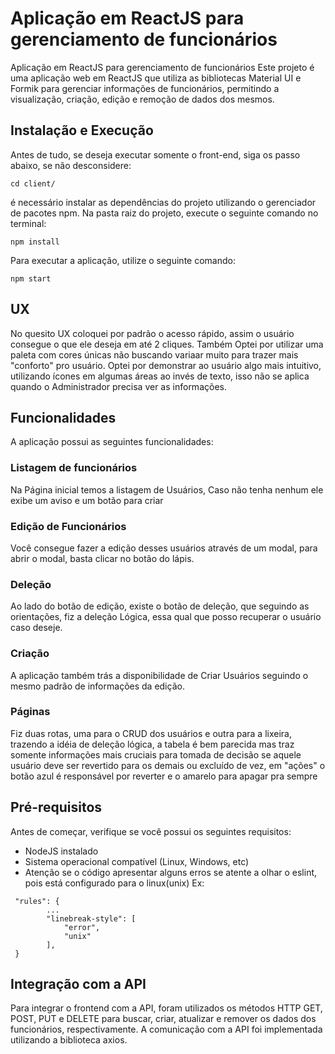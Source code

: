 # Aplicação em ReactJS para gerenciamento de funcionários

Aplicação em ReactJS para gerenciamento de funcionários
Este projeto é uma aplicação web em ReactJS que utiliza as bibliotecas Material UI e Formik para gerenciar informações de funcionários, permitindo a visualização, criação, edição e remoção de dados dos mesmos.

## Instalação e Execução


Antes de tudo, se deseja executar somente o front-end, siga os passo abaixo, se não desconsidere:

```
cd client/
```

é necessário instalar as dependências do projeto utilizando o gerenciador de pacotes npm. Na pasta raiz do projeto, execute o seguinte comando no terminal:

```
npm install
```

Para executar a aplicação, utilize o seguinte comando:

```
npm start
```

## UX

No quesito UX coloquei por padrão o acesso rápido, assim o usuário consegue o que ele deseja em até 2 cliques.
Também Optei por utilizar uma paleta com cores únicas não buscando variaar muito para trazer mais "conforto" pro usuário.
Optei por demonstrar ao usuário algo mais intuitivo, utilizando ícones em algumas áreas ao invés de texto, isso não se aplica quando o Administrador precisa ver as informações.

## Funcionalidades

A aplicação possui as seguintes funcionalidades:

### Listagem de funcionários

Na Página inicial temos a listagem de Usuários, Caso não tenha nenhum ele exibe um aviso e um botão para criar

### Edição de Funcionários

Você consegue fazer a edição desses usuários através de um modal, para abrir o modal, basta clicar no botão do lápis.

### Deleção

Ao lado do botão de edição, existe o botão de deleção, que seguindo as orientações, fiz a deleção Lógica, essa qual que posso recuperar o usuário caso deseje.

### Criação

A aplicação também trás a disponibilidade de Criar Usuários seguindo o mesmo padrão de informações da edição.

### Páginas

Fiz duas rotas, uma para o CRUD dos usuários e outra para a lixeira, trazendo a idéia de deleção lógica, a tabela é bem parecida mas traz somente informações mais cruciais para tomada de decisão se aquele usuário deve ser revertido para os demais ou excluído de vez, em "ações" o botão azul é responsável por reverter e o amarelo para apagar pra sempre

## Pré-requisitos

Antes de começar, verifique se você possui os seguintes requisitos:

- NodeJS instalado
- Sistema operacional compatível (Linux, Windows, etc)
- Atenção se o código apresentar alguns erros se atente a olhar o eslint, pois está configurado para o linux(unix) Ex:
```
 "rules": {
        ...
        "linebreak-style": [
            "error",
            "unix"
        ],
 }
```

## Integração com a API

Para integrar o frontend com a API, foram utilizados os métodos HTTP GET, POST, PUT e DELETE para buscar, criar, atualizar e remover os dados dos funcionários, respectivamente. A comunicação com a API foi implementada utilizando a biblioteca axios.